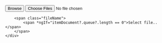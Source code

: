 
<div fxFlex="100" fxFlex.gt-sm="33.33" fxFlex.sm="50" class="p-2">
    <div class="upload">
        <button color="primary" mat-raised-button class="uploadButton" >Browse</button>
        <input type="file" name="upload" id="fileControl" (change)="onFileChange($event)" accept=".xlsx,.xls" multiple/>

        <span class="fileName">
            <span *ngIf="itemDocument?.queue?.length == 0">Select file..</span>
        </span>
    </div>
</div>

